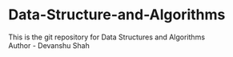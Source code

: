 # Data-Structure-and-Algorithms

This is the git repository for Data Structures and Algorithms
<br/>
Author - Devanshu Shah
